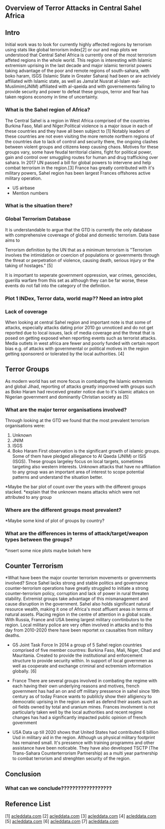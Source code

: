 <h2> Overview of Terror Attacks in Central Sahel Africa </h2>

## Intro
Initial work was to look for currently highly affected regions by terrorism using stats like global terrorism index[2] or our and map plots we understood that Central Sahel Africa  is currently one of the most terrorism affeted regions in the whole world. 
This region is interesting with Islamic extremism uprising in the last decade and major islamic terrorist powers taking advantage of the poor and remote regions of south-sahara, with boko haram, ISGS (Islamic State in Greater Sahara) had been or are activiely affiliated with Islamic state, as well as Jama’at Nusrat al-Islam wal-Muslimim(JNIM) affiliated with al-qaeida and with governements failing to provide security and power to defeat these groups, terror and fear has taken regions economy in time of uncertainty.

### What is the Sahel region of Africa?
The Central Sahel is a region in West Africa comprised of the countries Burkina Faso, Mali and Niger.Political violence is a major issue in each of these countries and they have all been subject to [1] 
Notably leaders of these countries are not even visiting the more remote northern regions of the countries due to lack of control and security there, the ongoing clashes between violent groups and citizens keep causing chaos. Motives for these groups vary, some have feudal territorial claims, fight for political power, gain and control over smuggling routes for human and drug trafficking over sahara. In 2017 UN passed a bill for global powers to intervene and help combat terrorism in the region.[3] France has greatly contributed with it's military powers, Sahel region has been largest Frances offshores active military operation. 
* US airbase
* Mention numbers 

### What is the situation there?


### Global Terrorism Database
It is understandable to argue that the GTD is currently the only database with comprehensive covereage of  global and domestic terrorism. Data base aims to 

Terrorism definition by the UN that as a minimum terrorism is "Terrorism involves the intimidation or coercion of populations or governments through the threat or perpetration of violence, causing death, serious injury or the taking of hostages." [5]

It is important to seperate government oppression, war crimes, genocides, guerilla warfare from this set as although they can be far worse, these events do not fall into the category of the definition. 

### Plot 1 INDex, Terror data, world map?? Need an intro plot 

### Lack of coverage 
When looking at central Sahel region and important note is that some of attacks, especially attacks dating prior 2010 go unnoticed and do not get reported due to local issues, lack of media coverage and the threat that is posed on getting exposed when reporting events such as terrorist attacks. Media outlets in west africa are fewer and poorly funded with certain report bias e.g. of attacks with governmental or political motives in the region getting sponsorerd or tolerated by the local authorities. [4]

## Terror Groups
As modern world has set more focus in combating the Islamic extremists and global Jihad, reporting of attacks greatly imporoved with groups such as Boko Haram had revceived greater notice due to it's islamic attakcs on Nigerian government and dominantly Christian society as  [5]

### What are the major terror organisations involved?
Through looking at the GTD we found that the most prevalent terrorism organisations were:

1. Unknown
2. JNIM
3. ISGS
4. Boko Haram 
First observation is the significant growth of islamic groups. Some of them have pledged alliegance to Al Qaeda (JNIM) or ISIS (ISGS). These groups largeley focus on local targets, sometimes targeting also western interests. Unknown attacks that have no affiliation to any group was an important area of interest to scope potential patterns and understand the situation better. 


*Maybe the bar plot of count over the years with the different groups stacked.
*explain that the unknown means attacks which were not attributed to any group



### Where are the different groups most prevalent?

<object type="text/html" data="{{ site.baseurl }}/MapPlot2.html"  width="1200" height="900" style="border: none; padding: 0; width:100%; height:30vw"></object>

*Maybe some kind of plot of groups by country?



### What are the differences in terms of attack/target/weapon types between the groups?
*insert some nice plots maybe bokeh here 

## Counter Terrorism
*What have been the major counter terrorism movements or governments involved?
Since Sahel lacks strong and stable politics and governance counter-terrorism operations have greatly struggled to initiate a strong counter-terrorism policy, corruption and lack of power in rural threaten stability. Extremist groups take advantage of this mismanagement and cause disruption in the government. Sahel also holds significant natural resource wealth, making it one of Africa's most affluent areas in terms of natural assets. Placing region in the centre of attention in a global scale. With Russia, France and USA beeing largest military conrtinbutors to the region. 
Local military police are very often involved in attacks and to this day from 2010-2020 there have been reportet xx causalties from military deaths. 
* G5 Joint Task Force 
In 2014 a group of 5 Sahel region countries comprised of five member countres: Burkina Faso, Mali, Niger, Chad and Mauritania. Created to provide the institutional and enforcement structure to provide security within. In support of local governmen as well as cooperate and exchange criminal and ectremism information globally.  [6]

* France 
There are several groups involved in combating the regime with each having their own underlying reasons and motives, french government has had an on and off military pressence in sahel since 19th century as of today France wants to publilcly show their alligiency to democratic uprising in the region as well as defend their assets such as oil fields owned by total and uranium mines.
    Frances involvment is not particularly taken well by the local authorities and recent regime changes has had a significantly impacted public opinion of french government 
* USA 
Data up till 2020 shows that United States had contributed 6 billion Usd in military aid in the region. Although us physical military footprint has remained small. It's pressence with training programms and other assistance have been noticable. They have also developed TSCTP (The Trans-Sahara Counterterrorism Partnership) as a multi year partnership to combat terrorism and strenghten security of the region. 

## Conclusion

### What can we conclude??????????????????



## Reference List
[1] <a href="https://acleddata.com/conflict-watchlist-2024/sahel/" target="_blank">acleddata.com</a>
[2] <a href="https://www.visionofhumanity.org/maps/global-terrorism-index/#/" target="_blank">acleddata.com</a>
[3] <a href="https://www.nytimes.com/2017/06/21/world/africa/security-council-sahel-france-united-states.html?searchResultPosition=33" target="_blank">acleddata.com</a>
[4] <a href="https://journals.sagepub.com/doi/abs/10.1177/0975087813512070?casa_token=uC2_FQvgR64AAAAA%3AEGSftNC8XdQ5oiqxzdzqYh5r8JTnZ0hfnRNji74Zexeu1jLnnMQBLqxv-L6Go3K1CoXIAw6IsvsxXg&journalCode=ioaa" target="_blank">acleddata.com</a>
[5] <a href="https://www.ohchr.org/en/terrorism" target="_blank">acleddata.com</a>
[6] <a href="https://www.interpol.int/es/Delitos/Terrorismo/Proyectos-de-lucha-contra-el-terrorismo/G5-Sahel" target="_blank">acleddata.com</a>
[7] <a href="https://crsreports.congress.gov/product/pdf/TE/TE10044" target="_blank">acleddata.com</a>
